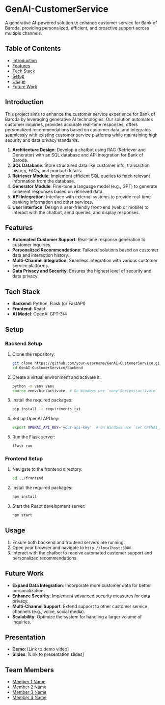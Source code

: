 # GenAI-CustomerService
A generative AI-powered solution to enhance customer service for Bank of Baroda, providing personalized, efficient, and proactive support across multiple channels.

## Table of Contents
 
- [Introduction](#introduction)
- [Features](#features)
- [Tech Stack](#tech-stack)
- [Setup](#setup)
- [Usage](#usage)
- [Future Work](#future-work)

## Introduction

This project aims to enhance the customer service experience for Bank of Baroda by leveraging generative AI technologies. Our solution automates customer inquiries, provides accurate real-time responses, offers personalized recommendations based on customer data, and integrates seamlessly with existing customer service platforms while maintaining high security and data privacy standards.

1. **Architecture Design**: Develop a chatbot using RAG (Retriever and Generator) with an SQL database and API integration for Bank of Baroda.
2. **SQL Database**: Store structured data like customer info, transaction history, FAQs, and product details.
3. **Retriever Module**: Implement efficient SQL queries to fetch relevant information from the database.
4. **Generator Module**: Fine-tune a language model (e.g., GPT) to generate coherent responses based on retrieved data.
5. **API Integration**: Interface with external systems to provide real-time banking information and other services.
6. **User Interface**: Design a user-friendly front-end (web or mobile) to interact with the chatbot, send queries, and display responses.

## Features

- **Automated Customer Support**: Real-time response generation to customer inquiries.
- **Personalized Recommendations**: Tailored solutions based on customer data and interaction history.
- **Multi-Channel Integration**: Seamless integration with various customer service platforms.
- **Data Privacy and Security**: Ensures the highest level of security and data privacy.

## Tech Stack

- **Backend**: Python, Flask (or FastAPI)
- **Frontend**: React
- **AI Model**: OpenAI GPT-3/4

## Setup

### Backend Setup

1. Clone the repository:
    ```sh
    git clone https://github.com/your-username/GenAI-CustomerService.git
    cd GenAI-CustomerService/backend
    ```

2. Create a virtual environment and activate it:
    ```sh
    python -m venv venv
    source venv/bin/activate  # On Windows use `venv\Scripts\activate`
    ```

3. Install the required packages:
    ```sh
    pip install -r requirements.txt
    ```

4. Set up OpenAI API key:
    ```sh
    export OPENAI_API_KEY='your-api-key'  # On Windows use `set OPENAI_API_KEY=your-api-key`
    ```

5. Run the Flask server:
    ```sh
    flask run
    ```

### Frontend Setup

1. Navigate to the frontend directory:
    ```sh
    cd ../frontend
    ```

2. Install the required packages:
    ```sh
    npm install
    ```

3. Start the React development server:
    ```sh
    npm start
    ```

## Usage

1. Ensure both backend and frontend servers are running.
2. Open your browser and navigate to `http://localhost:3000`.
3. Interact with the chatbot to receive automated customer support and personalized recommendations.

## Future Work

- **Expand Data Integration**: Incorporate more customer data for better personalization.
- **Enhance Security**: Implement advanced security measures for data privacy.
- **Multi-Channel Support**: Extend support to other customer service channels (e.g., voice, social media).
- **Scalability**: Optimize the system for handling a larger volume of inquiries.

## Presentation

- **Demo**: [Link to demo video]
- **Slides**: [Link to presentation slides]

## Team Members

- [Member 1 Name](https://github.com/member1)
- [Member 2 Name](https://github.com/member2)
- [Member 3 Name](https://github.com/member3)
- [Member 4 Name](https://github.com/member4)

